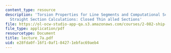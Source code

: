 ```yaml
---
content_type: resource
description: 'Torsion Properties for Line Segments and Computational Scheme for Piecewise
  Straight Section Calculations: Closed Thin alled Sections'
file: https://ol-ocw-studio-app-qa.s3.amazonaws.com/courses/2-082-ship-structural-analysis-design-13-122-spring-2003/e28fda0f16f10af184271ebfac69aeb4_lecture_7a.pdf
file_type: application/pdf
resourcetype: Document
title: lecture_7a.pdf
uid: e28fda0f-16f1-0af1-8427-1ebfac69aeb4
---
```

